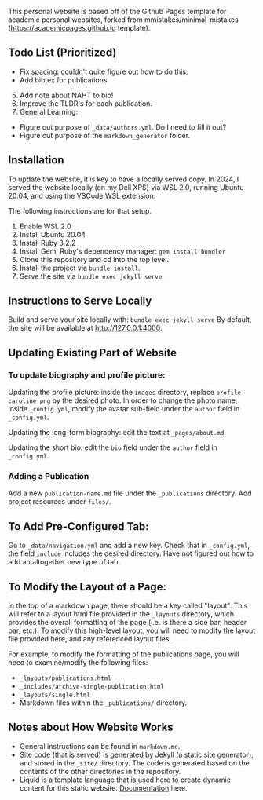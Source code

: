 This personal website is based off of the Github Pages template for academic personal websites, forked from mmistakes/minimal-mistakes (https://academicpages.github.io template).

## Todo List (Prioritized)
<!-- 1. Update biography.  -->
<!-- 2. Update publications.  -->
<!-- 3. Fill out CV tab - add a hyperlink to a PDF of the CV -->
<!-- 4. Reformat publications page to be prettier.
  - Hyperlink to project page should be a 'learn more' tab. 
  - Figure out how to remove title from page.  -->
  - Fix spacing: couldn't quite figure out how to do this.
  - Add bibtex for publications
  <!-- - Add presentation materials  -->
5. Add note about NAHT to bio!
6. Improve the TLDR's for each publication.
6. General Learning:
  - Figure out purpose of `_data/authors.yml`. Do I need to fill it out? 
  - Figure out purpose of the `markdown_generator` folder. 


## Installation
To update the website, it is key to have a locally served copy. In 2024, I served the website locally (on my Dell XPS) via WSL 2.0, running Ubuntu 20.04, and using the VSCode WSL extension.

The following instructions are for that setup. 

1. Enable WSL 2.0 
2. Install Ubuntu 20.04
3. Install Ruby 3.2.2
4. Install Gem, Ruby's dependency manager: `gem install bundler`
5. Clone this repository and cd into the top level. 
6. Install the project via `bundle install`.
7. Serve the site via `bundle exec jekyll serve`.

## Instructions to Serve Locally 
Build and serve your site locally with:
`bundle exec jekyll serve`
By default, the site will be available at http://127.0.0.1:4000.

## Updating Existing Part of Website

### To update biography and profile picture: 
Updating the profile picture: inside the `images` directory, replace `profile-caroline.png` by the desired photo. In order to change the photo name, inside `_config.yml`, modify the avatar sub-field under the `author` field in `_config.yml`.

Updating the long-form biography: edit the text at `_pages/about.md`. 

Updating the short bio: edit the `bio` field under the `author` field in `_config.yml`.

### Adding a Publication
Add a new `publication-name.md` file under the `_publications` directory.
Add project resources under `files/`. 

## To Add Pre-Configured Tab: 
Go to `_data/navigation.yml` and add a new key. Check that in `_config.yml`, the field `include` includes the desired directory. 
Have not figured out how to add an altogether new type of tab. 

## To Modify the Layout of a Page: 
In the top of a markdown page, there should be a key called "layout". This will refer to a layout html file provided in the `_layouts` directory, which provides the overall formatting of the page (i.e. is there a side bar, header bar, etc.). 
To modify this high-level layout, you will need to modify the layout file provided here, and any referenced layout files. 

For example, to modify the formatting of the publications page, you will need to examine/modify the following files: 
- `_layouts/publications.html`
- `_includes/archive-single-publication.html`
- `_layouts/single.html`
- Markdown files within the `_publications/` directory.


## Notes about How Website Works
- General instructions can be found in `markdown.md`. 
- Site code (that is served) is generated by Jekyll (a static site generator), and stored in the `_site/` directory. The code is generated based on the contents of the other directories in the repository. 
- Liquid is a template language that is used here to create dynamic content for this static website. [Documentation](https://shopify.github.io/liquid/basics/introduction/) here.
 <!-- More about Liquid  -->
<!-- Liquid is a template language developed by Shopify, used to create dynamic content in static websites or applications. It is designed to be simple, secure, and easy to integrate. Liquid is widely used in static site generators like Jekyll (which powers GitHub Pages) and content management systems like Shopify.

Key Features of Liquid
Separation of Content and Logic:
Liquid lets you embed dynamic placeholders and logic (like loops, conditionals, and filters) into your static content without mixing in backend programming.

Simple Syntax:
Liquid uses two types of tags:

Output Tags: Use {{ ... }} to print data or variables.
Logic Tags: Use {% ... %} for logic such as loops, conditionals, and includes.
Filters:
Filters are modifiers that transform data (e.g., | relative_url or | upcase). You can chain filters for more complex transformations.

Safe by Design:
Liquid is designed to be secure, meaning it avoids exposing server-side data or executing unsafe operations. -->
